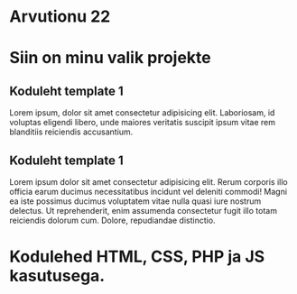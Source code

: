 <!DOCTYPE html>
<html lang="en">
<head>
  <meta charset="UTF-8">
  <meta http-equiv="X-UA-Compatible" content="IE=edge">
  <meta name="viewport" content="width=device-width, initial-scale=1.0">
</head>

<body>
  <h1>Arvutionu 22</h1>
  <h1 title="item1">Siin on minu valik projekte</h1>
  <h2 title="item2">Koduleht template 1</h2>
  <p>Lorem ipsum, dolor sit amet consectetur adipisicing elit. Laboriosam, id voluptas eligendi libero, unde maiores veritatis suscipit ipsum vitae rem blanditiis reiciendis accusantium.</p>
  <h2 title="item3">Koduleht template 1</h3>
    <p>Lorem ipsum dolor sit amet consectetur adipisicing elit. Rerum corporis illo officia earum ducimus necessitatibus incidunt vel deleniti commodi! Magni ea iste possimus ducimus voluptatem vitae nulla quasi iure nostrum delectus. Ut reprehenderit, enim assumenda consectetur fugit illo totam reiciendis dolorum cum. Dolore, repudiandae distinctio.</p>
  <h1 title="item4">Kodulehed HTML, CSS, PHP ja JS kasutusega.</h4>
  
</body>
</html>
